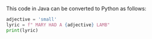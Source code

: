 This code in Java can be converted to Python as follows: 

```python
adjective = 'small'
lyric = f" MARY HAD A {adjective} LAMB"
print(lyric)
```